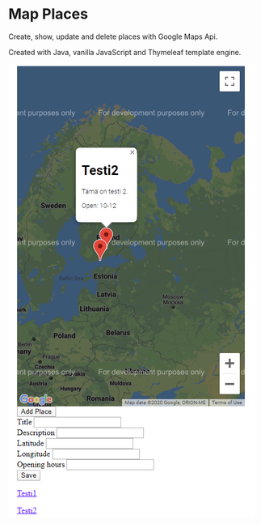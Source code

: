 # Map Places

Create, show, update and delete places with Google Maps Api.

Created with Java, vanilla JavaScript and Thymeleaf template engine.

![overview](https://github.com/villeverkkonen/map_places/blob/master/documentation/images/overview.png)